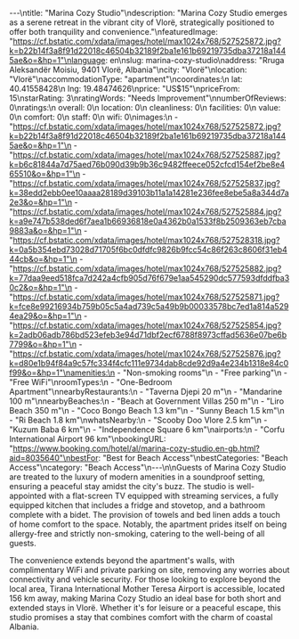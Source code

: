---\ntitle: "Marina Cozy Studio"\ndescription: "Marina Cozy Studio emerges as a serene retreat in the vibrant city of Vlorë, strategically positioned to offer both tranquility and convenience."\nfeaturedImage: "https://cf.bstatic.com/xdata/images/hotel/max1024x768/527525872.jpg?k=b22b14f3a8f91d22018c46504b32189f2ba1e161b69219735dba37218a1445ae&o=&hp=1"\nlanguage: en\nslug: marina-cozy-studio\naddress: "Rruga Aleksandër Moisiu, 9401 Vlorë, Albania"\ncity: "Vlorë"\nlocation: "Vlorë"\naccommodationType: "apartment"\ncoordinates:\n  lat: 40.41558428\n  lng: 19.48474626\nprice: "US$15"\npriceFrom: 15\nstarRating: 3\nratingWords: "Needs Improvement"\nnumberOfReviews: 0\nratings:\n  overall: 0\n  location: 0\n  cleanliness: 0\n  facilities: 0\n  value: 0\n  comfort: 0\n  staff: 0\n  wifi: 0\nimages:\n  - "https://cf.bstatic.com/xdata/images/hotel/max1024x768/527525872.jpg?k=b22b14f3a8f91d22018c46504b32189f2ba1e161b69219735dba37218a1445ae&o=&hp=1"\n  - "https://cf.bstatic.com/xdata/images/hotel/max1024x768/527525887.jpg?k=b6c81844a7d75aed76b090d39b9b36c9482ffeece052cfcd154ef2be8e465510&o=&hp=1"\n  - "https://cf.bstatic.com/xdata/images/hotel/max1024x768/527525837.jpg?k=38edd2ebb0ee10aaaa28189d39103b11a1a14281e236fee8ebe5a8a344d7a2e3&o=&hp=1"\n  - "https://cf.bstatic.com/xdata/images/hotel/max1024x768/527525884.jpg?k=a9e747b538ded6f7aea1b66936818e0a4362b0a1533f8b2509363eb7cba9883a&o=&hp=1"\n  - "https://cf.bstatic.com/xdata/images/hotel/max1024x768/527528318.jpg?k=0a5b354ebd73028d71705f6bc0dfdfc9826b9fcc54c86f263c8606f31eb444cb&o=&hp=1"\n  - "https://cf.bstatic.com/xdata/images/hotel/max1024x768/527525882.jpg?k=77daa9eed518fca7d242a4cfb905d76f679e1aa545290dc577593dfddfba30c2&o=&hp=1"\n  - "https://cf.bstatic.com/xdata/images/hotel/max1024x768/527525871.jpg?k=fce8e99216934b759b05c5a4ad739c5a49b9b00033578bc7ed1a814a5294ea29&o=&hp=1"\n  - "https://cf.bstatic.com/xdata/images/hotel/max1024x768/527525854.jpg?k=2adb06adb786bd523efeb3e94d71dbf2ecf6788f8973cffad5636e07be6b7799&o=&hp=1"\n  - "https://cf.bstatic.com/xdata/images/hotel/max1024x768/527525876.jpg?k=d80e1b94f84a9c57fc334f4cfc111e9734dab8cde92d9a4e234b1318e84c0f99&o=&hp=1"\namenities:\n  - "Non-smoking rooms"\n  - "Free parking"\n  - "Free WiFi"\nroomTypes:\n  - "One-Bedroom Apartment"\nnearbyRestaurants:\n  - "Taverna Djepi 20 m"\n  - "Mandarine 100 m"\nnearbyBeaches:\n  - "Beach at Government Villas 250 m"\n  - "Liro Beach 350 m"\n  - "Coco Bongo Beach 1.3 km"\n  - "Sunny Beach 1.5 km"\n  - "Ri Beach 1.8 km"\nwhatsNearby:\n  - "Scooby Doo Vlore 2.5 km"\n  - "Kuzum Baba 6 km"\n  - "Independence Square 6 km"\nairports:\n  - "Corfu International Airport 96 km"\nbookingURL: "https://www.booking.com/hotel/al/marina-cozy-studio.en-gb.html?aid=8035640"\nbestFor: "Best for Beach Access"\nbestCategories: "Beach Access"\ncategory: "Beach Access"\n---\n\nGuests of Marina Cozy Studio are treated to the luxury of modern amenities in a soundproof setting, ensuring a peaceful stay amidst the city's buzz. The studio is well-appointed with a flat-screen TV equipped with streaming services, a fully equipped kitchen that includes a fridge and stovetop, and a bathroom complete with a bidet. The provision of towels and bed linen adds a touch of home comfort to the space. Notably, the apartment prides itself on being allergy-free and strictly non-smoking, catering to the well-being of all guests.

The convenience extends beyond the apartment's walls, with complimentary WiFi and private parking on site, removing any worries about connectivity and vehicle security. For those looking to explore beyond the local area, Tirana International Mother Teresa Airport is accessible, located 156 km away, making Marina Cozy Studio an ideal base for both short and extended stays in Vlorë. Whether it's for leisure or a peaceful escape, this studio promises a stay that combines comfort with the charm of coastal Albania.